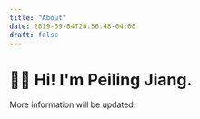```yaml
---
title: "About"
date: 2019-09-04T20:56:48-04:00
draft: false
---
```


# :raising_hand_man: Hi! I'm Peiling Jiang.

More information will be updated.